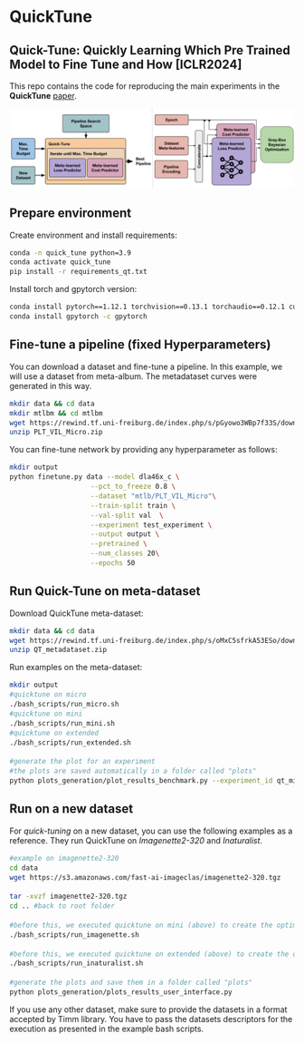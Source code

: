 # QuickTune
## Quick-Tune: Quickly Learning Which Pre Trained Model to Fine Tune and How [ICLR2024]

This repo contains the code for reproducing the main experiments in the **QuickTune** [paper](https://openreview.net/forum?id=tqh1zdXIra).

![Architecture](figures/figure.svg)

## Prepare environment
Create environment and install requirements:

```bash
conda -n quick_tune python=3.9
conda activate quick_tune
pip install -r requirements_qt.txt
```

Install torch and gpytorch version:

```bash
conda install pytorch==1.12.1 torchvision==0.13.1 torchaudio==0.12.1 cudatoolkit=10.2 -c pytorch
conda install gpytorch -c gpytorch
```



## Fine-tune a pipeline (fixed Hyperparameters)

You can download a dataset and fine-tune a pipeline. In this example, we will use a dataset from meta-album. The metadataset curves were generated in this way.

```bash
mkdir data && cd data
mkdir mtlbm && cd mtlbm
wget https://rewind.tf.uni-freiburg.de/index.php/s/pGyowo3WBp7f33S/download/PLT_VIL_Micro.zip
unzip PLT_VIL_Micro.zip
```

You can fine-tune network by providing any hyperparameter as follows:

```bash
mkdir output 
python finetune.py data --model dla46x_c \
					--pct_to_freeze 0.8 \
					--dataset "mtlb/PLT_VIL_Micro"\
					--train-split train \
					--val-split val  \
					--experiment test_experiment \
					--output output \
					--pretrained \
					--num_classes 20\
					--epochs 50
```


## Run Quick-Tune on meta-dataset

Download QuickTune meta-dataset:

```bash
mkdir data && cd data
wget https://rewind.tf.uni-freiburg.de/index.php/s/oMxC5sfrkA53ESo/download/qt_metadataset.zip
unzip QT_metadataset.zip
```

Run examples on the meta-dataset:
```bash
mkdir output
#quicktune on micro
./bash_scripts/run_micro.sh
#quicktune on mini
./bash_scripts/run_mini.sh
#quicktune on extended
./bash_scripts/run_extended.sh

#generate the plot for an experiment
#the plots are saved automatically in a folder called "plots"
python plots_generation/plot_results_benchmark.py --experiment_id qt_micro
```


## Run on a new dataset

For *quick-tuning* on a new dataset, you can use the following examples as a reference. They run QuickTune on *Imagenette2-320* and *Inaturalist*.

```bash
#example on imagenette2-320
cd data
wget https://s3.amazonaws.com/fast-ai-imageclas/imagenette2-320.tgz

tar -xvzf imagenette2-320.tgz
cd .. #back to root folder

#before this, we executed quicktune on mini (above) to create the optimizer
./bash_scripts/run_imagenette.sh

#before this, we executed quicktune on extended (above) to create the optimizer
./bash_scripts/run_inaturalist.sh

#generate the plots and save them in a folder called "plots"
python plots_generation/plots_results_user_interface.py
```

If you use any other dataset, make sure to provide the datasets in a format accepted by Timm library. You have to pass the datasets descriptors for the execution as presented in the example bash scripts. 



